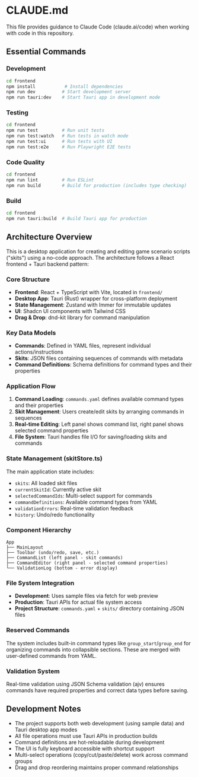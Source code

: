 # CLAUDE.md

This file provides guidance to Claude Code (claude.ai/code) when working with code in this repository.

## Essential Commands

### Development
```bash
cd frontend
npm install           # Install dependencies
npm run dev          # Start development server
npm run tauri:dev    # Start Tauri app in development mode
```

### Testing
```bash
cd frontend
npm run test         # Run unit tests
npm run test:watch   # Run tests in watch mode
npm run test:ui      # Run tests with UI
npm run test:e2e     # Run Playwright E2E tests
```

### Code Quality
```bash
cd frontend
npm run lint         # Run ESLint
npm run build        # Build for production (includes type checking)
```

### Build
```bash
cd frontend
npm run tauri:build  # Build Tauri app for production
```

## Architecture Overview

This is a desktop application for creating and editing game scenario scripts ("skits") using a no-code approach. The architecture follows a React frontend + Tauri backend pattern:

### Core Structure
- **Frontend**: React + TypeScript with Vite, located in `frontend/`
- **Desktop App**: Tauri (Rust) wrapper for cross-platform deployment
- **State Management**: Zustand with Immer for immutable updates
- **UI**: Shadcn UI components with Tailwind CSS
- **Drag & Drop**: dnd-kit library for command manipulation

### Key Data Models
- **Commands**: Defined in YAML files, represent individual actions/instructions
- **Skits**: JSON files containing sequences of commands with metadata
- **Command Definitions**: Schema definitions for command types and their properties

### Application Flow
1. **Command Loading**: `commands.yaml` defines available command types and their properties
2. **Skit Management**: Users create/edit skits by arranging commands in sequences
3. **Real-time Editing**: Left panel shows command list, right panel shows selected command properties
4. **File System**: Tauri handles file I/O for saving/loading skits and commands

### State Management (skitStore.ts)
The main application state includes:
- `skits`: All loaded skit files
- `currentSkitId`: Currently active skit
- `selectedCommandIds`: Multi-select support for commands
- `commandDefinitions`: Available command types from YAML
- `validationErrors`: Real-time validation feedback
- `history`: Undo/redo functionality

### Component Hierarchy
```
App
├── MainLayout
├── Toolbar (undo/redo, save, etc.)
├── CommandList (left panel - skit commands)
├── CommandEditor (right panel - selected command properties)
└── ValidationLog (bottom - error display)
```

### File System Integration
- **Development**: Uses sample files via fetch for web preview
- **Production**: Tauri APIs for actual file system access
- **Project Structure**: `commands.yaml` + `skits/` directory containing JSON files

### Reserved Commands
The system includes built-in command types like `group_start`/`group_end` for organizing commands into collapsible sections. These are merged with user-defined commands from YAML.

### Validation System
Real-time validation using JSON Schema validation (ajv) ensures commands have required properties and correct data types before saving.

## Development Notes

- The project supports both web development (using sample data) and Tauri desktop app modes
- All file operations must use Tauri APIs in production builds
- Command definitions are hot-reloadable during development
- The UI is fully keyboard accessible with shortcut support
- Multi-select operations (copy/cut/paste/delete) work across command groups
- Drag and drop reordering maintains proper command relationships